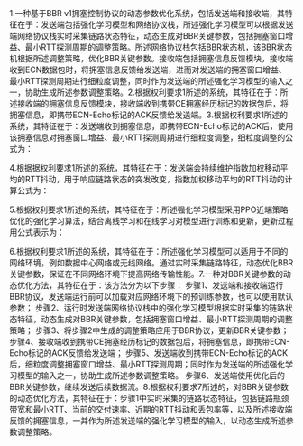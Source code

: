 1.一种基于BBR v1拥塞控制协议的动态参数优化系统，包括发送端和接收端，其特征在于：发送端包括强化学习模型和网络协议栈，所述强化学习模型可以根据发送端网络协议栈实时采集链路状态特征，动态生成对BBR关键参数，包括拥塞窗口增益、最小RTT探测周期的调整策略。所述网络协议栈包括BBR状态机，该BBR状态机根据所述调整策略，优化BBR关键参数。接收端包括拥塞信息反馈模块，接收端收到ECN数据包时，将拥塞信息反馈给发送端，进而对发送端的拥塞窗口增益、最小RTT探测周期进行细粒度调整，同时作为发送端的所述强化学习模型的输入之一，协助生成所述参数调整策略。2.根据权利要求1所述的系统，其特征在于：所述接收端的拥塞信息反馈模块，接收端收到携带CE拥塞经历标记的数据包后，将拥塞信息，即携带ECN-Echo标记的ACK反馈给发送端。3.根据权利要求1所述的系统，其特征在于：发送端收到拥塞信息，即携带ECN-Echo标记的ACK后，使用该拥塞信息对拥塞窗口增益、最小RTT探测周期进行细粒度调整，细粒度调整的公式为：

4.根据据权利要求1所述的系统，其特征在于：发送端会持续维护指数加权移动平均的RTT抖动，用于响应链路状态的突发改变，指数加权移动平均的RTT抖动的计算公式为：

5.根据权利要求1所述的系统，其特征在于：所述强化学习模型采用PPO近端策略优化的强化学习算法，结合离线学习和在线学习对模型进行训练和更新，更新过程用公式表示为：

6.根据权利要求1所述的系统，其特征在于：所述强化学习模型可以适用于不同的网络环境，例如数据中心网络或无线网络。通过实时采集链路特征，动态优化BBR关键参数，保证在不同网络环境下提高网络传输性能。7.一种对BBR关键参数的动态优化方法，其特征在于：该方法分为以下步骤：
步骤1、发送端和接收端运行BBR协议，发送端运行前可以加载对应网络环境下的预训练参数，也可以使用默认参数；
步骤2、运行时发送端网络协议栈中的强化学习模型根据实时采集的链路状态特征，动态生成对BBR关键参数，包括拥塞窗口增益、最小RTT探测周期的调整策略；
步骤3、将步骤2中生成的调整策略应用于BBR协议，更新BBR关键参数；
步骤4、接收端收到携带CE拥塞经历标记的数据包后，将拥塞信息，即携带ECN-Echo标记的ACK反馈给发送端；
步骤5、发送端收到携带ECN-Echo标记的ACK后，细粒度调整拥塞窗口增益、最小RTT探测周期；同时作为发送端的所述强化学习模型的输入之一，协助生成所述参数调整策略。
步骤6、发送端使用优化后的BBR关键参数，继续发送后续数据流。8.根据权利要求7所述的，对BBR关键参数的动态优化方法，其特征在于：步骤1中实时采集的链路状态特征，包括链路瓶颈带宽和最小RTT、当前的交付速率、近期的RTT抖动和丢包率等，以及所述接收端反馈的拥塞信息，一并作为所述发送端的强化学习模型的输入，以动态生成所述参数调整策略。
